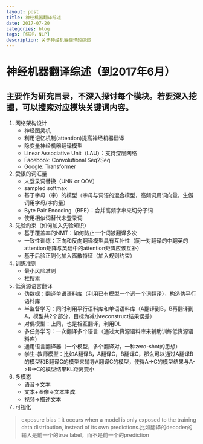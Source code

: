 ```yaml
--- 
layout: post 
title: 神经机器翻译综述
date: 2017-07-20 
categories: blog 
tags: [综述，NLP] 
description: 关于神经机器翻译的综述
--- 
```


# 神经机器翻译综述（到2017年6月）

主要作为研究目录，不深入探讨每个模块。若要深入挖掘，可以搜索对应模块关键词内容。
---


1. 网络架构设计
    * 神经图灵机
    * 利用记忆机制(attention)提高神经机器翻译
    * 隐变量神经机器翻译模型
    * Linear Associative Unit（LAU）：支持深层网络
    * Facebook: Convolutional Seq2Seq
    * Google: Transformer
2. 受限的词汇量
    * 未登录词替换（UNK or OOV）
    * sampled softmax
    * 基于字母（字）的模型（字母与词语的混合模型，高频词用词向量，生僻词用字母/字向量）
    * Byte Pair Encoding（BPE）：合并高频字串来切分子词
    * 使用相似词替代未登录词
3. 先验约束（如何加入先验知识）
    * 基于覆盖率的NMT：如何防止一个词被翻译多次
    * 一致性训练：正向和反向翻译模型具有互补性（同一对翻译的中翻英的attention矩阵与英翻中的attention矩阵应该互补）
    * 基于后验正则化加入离散特征（加入规则约束）
4. 训练准则
    * 最小风险准则
    * 柱搜索
5. 低资源语言翻译
    * 伪数据：翻译单语语料库（利用已有模型一个词一个词翻译），构造伪平行语料库
    * 半监督学习：同时利用平行语料库和单语语料库（A翻译到B，B再翻译到A，模型共2个部分，目标为减小reconstruct结果误差）
    * 对偶模型：上同，也是相互翻译，利用DL
    * 多任务学习：一次翻译多个语言（通过大资源语料库来辅助训练低资源语料库）
    * 通用语言翻译器（一个模型，多个翻译对，一种zero-shot的思想）
    * 学生-教师模型：比如A翻译B，A翻译C，B翻译C，那么可以通过A翻译B的模型和B翻译C的模型来辅导A翻译C的模型，使得A->C的模型结果与A->B->C的模型结果KL距离变小
6. 多模态
    * 语音->文本
    * 文本+图像->文本生成
    * 视频->描述文本
7. 可视化

> exposure bias：it occurs when a model is only exposed to the training data distribution, instead of its own predictions.比如翻译的decoder的输入是前一个的true label，而不是前一个的prediction